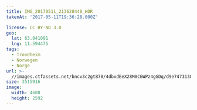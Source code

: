 ```yaml
---
title: IMG_20170511_213628440_HDR
takenAt: '2017-05-11T19:36:28.000Z'

license: CC BY-ND 3.0
geo:
  lat: 63.041091
  lng: 11.594475
tags:
  - Trondheim
  - Norwegen
  - Norge
url: >-
  //images.ctfassets.net/bncv3c2gt878/4dbvdEeX28M8CGWPz4gGDq/d9e74731385aebb037694f0e3e433b42/img_20170511_213628440_hdr_33840902193_o
size: 3515916
image:
  width: 4608
  height: 2592
---
```

